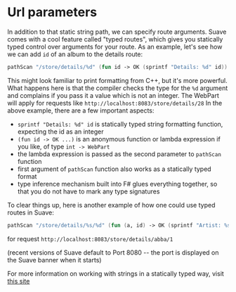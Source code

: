 # Url parameters

In addition to that static string path, we can specify route arguments.
Suave comes with a cool feature called "typed routes", which gives you statically typed control over arguments for your route. As an example, let's see how we can add `id` of an album to the details route:

```fsharp
pathScan "/store/details/%d" (fun id -> OK (sprintf "Details: %d" id))
```

This might look familiar to print formatting from C++, but it's more powerful.
What happens here is that the compiler checks the type for the `%d` argument and complains if you pass it a value which is not an integer.
The WebPart will apply for requests like `http://localhost:8083/store/details/28`
In the above example, there are a few important aspects:
- `sprintf "Details: %d" id` is statically typed string formatting function, expecting the id as an integer 
- `(fun id -> OK ...)` is an anonymous function or lambda expression if you like, of type `int -> WebPart`
- the lambda expression is passed as the second parameter to `pathScan` function
- first argument of `pathScan` function also works as a statically typed format
- type inference mechanism built into F# glues everything together, so that you do not have to mark any type signatures

To clear things up, here is another example of how one could use typed routes in Suave:

```fsharp
pathScan "/store/details/%s/%d" (fun (a, id) -> OK (sprintf "Artist: %s; Id: %d" a id))
```

for request `http://localhost:8083/store/details/abba/1`

(recent versions of Suave default to Port 8080 -- the port is displayed on the Suave banner when it starts)

For more information on working with strings in a statically typed way, visit [this site](http://fsharpforfunandprofit.com/posts/printf/)
